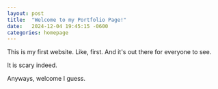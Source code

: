 ```yaml
---
layout: post
title:  "Welcome to my Portfolio Page!"
date:   2024-12-04 19:45:15 -0600
categories: homepage
---
```

This is my first website. Like, first. And it's out there for everyone to see.

It is scary indeed.

Anyways, welcome I guess. 

